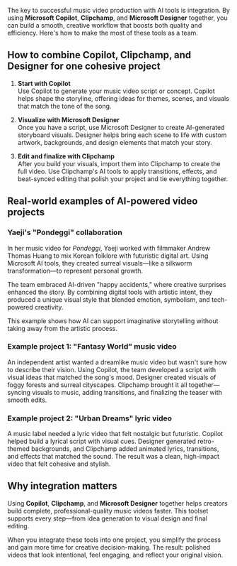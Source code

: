 The key to successful music video production with AI tools is integration. By using **Microsoft Copilot**, **Clipchamp**, and **Microsoft Designer** together, you can build a smooth, creative workflow that boosts both quality and efficiency. Here's how to make the most of these tools as a team.

## How to combine Copilot, Clipchamp, and Designer for one cohesive project

1. **Start with Copilot**  
   Use Copilot to generate your music video script or concept. Copilot helps shape the storyline, offering ideas for themes, scenes, and visuals that match the tone of the song.

1. **Visualize with Microsoft Designer**  
   Once you have a script, use Microsoft Designer to create AI-generated storyboard visuals. Designer helps bring each scene to life with custom artwork, backgrounds, and design elements that match your story.

1. **Edit and finalize with Clipchamp**  
   After you build your visuals, import them into Clipchamp to create the full video. Use Clipchamp's AI tools to apply transitions, effects, and beat-synced editing that polish your project and tie everything together.

## Real-world examples of AI-powered video projects

### Yaeji's "Pondeggi" collaboration

In her music video for *Pondeggi*, Yaeji worked with filmmaker Andrew Thomas Huang to mix Korean folklore with futuristic digital art. Using Microsoft AI tools, they created surreal visuals—like a silkworm transformation—to represent personal growth.  

The team embraced AI-driven "happy accidents," where creative surprises enhanced the story. By combining digital tools with artistic intent, they produced a unique visual style that blended emotion, symbolism, and tech-powered creativity.  

This example shows how AI can support imaginative storytelling without taking away from the artistic process.

### Example project 1: "Fantasy World" music video

An independent artist wanted a dreamlike music video but wasn't sure how to describe their vision. Using Copilot, the team developed a script with visual ideas that matched the song's mood. Designer created visuals of foggy forests and surreal cityscapes. Clipchamp brought it all together—syncing visuals to music, adding transitions, and finalizing the teaser with smooth edits.

### Example project 2: "Urban Dreams" lyric video

A music label needed a lyric video that felt nostalgic but futuristic. Copilot helped build a lyrical script with visual cues. Designer generated retro-themed backgrounds, and Clipchamp added animated lyrics, transitions, and effects that matched the sound. The result was a clean, high-impact video that felt cohesive and stylish.

## Why integration matters

Using **Copilot**, **Clipchamp**, and **Microsoft Designer** together helps creators build complete, professional-quality music videos faster. This toolset supports every step—from idea generation to visual design and final editing.

When you integrate these tools into one project, you simplify the process and gain more time for creative decision-making. The result: polished videos that look intentional, feel engaging, and reflect your original vision.
